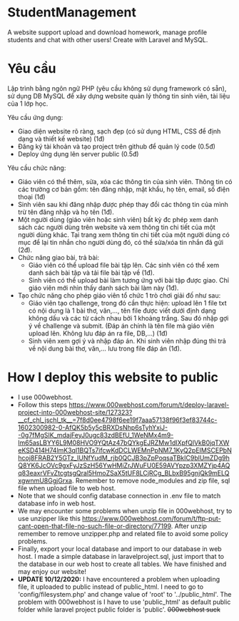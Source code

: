 
# StudentManagement

A website support upload and download homework, manage profile students and chat with other users! Create with Laravel and MySQL.

# Yêu cầu

Lập trình bằng ngôn ngữ PHP (yêu cầu không sử dụng framework có sẵn),
sử dụng DB MySQL để xây dựng website quản lý thông tin sinh viên, tài liệu
của 1 lớp học.

Yêu cầu ứng dụng:

- Giao diện website rõ ràng, sạch đẹp (có sử dụng HTML, CSS để định dạng và thiết kế website) (1đ)
- Đăng ký tài khoản và tạo project trên github để quản lý code (0.5đ)
- Deploy ứng dụng lên server public (0.5đ)

Yêu cầu chức năng:

- Giáo viên có thể thêm, sửa, xóa các thông tin của sinh viên. Thông tin có
các trường cơ bản gồm: tên đăng nhập, mật khẩu, họ tên, email, số điện
thoại (1đ)
- Sinh viên sau khi đăng nhập được phép thay đổi các thông tin của mình
trừ tên đăng nhập và họ tên (1đ).
- Một người dùng (giáo viên hoặc sinh viên) bất kỳ đc phép xem danh
sách các người dùng trên website và xem thông tin chi tiết của một
người dùng khác. Tại trang xem thông tin chi tiết của một người dùng có
mục để lại tin nhắn cho người dùng đó, có thể sửa/xóa tin nhắn đã gửi
(2đ).
- Chức năng giao bài, trả bài:
  - Giáo viên có thể upload file bài tập lên. Các sinh viên có thể xem
danh sách bài tập và tải file bài tập về (1đ).
  - Sinh viên có thể upload bài làm tương ứng với bài tập được giao. Chỉ giáo viên mới nhìn thấy danh sách bài làm này (1đ).
- Tạo chức năng cho phép giáo viên tổ chức 1 trò chơi giải đố như sau:
  - Giáo viên tạo challenge, trong đó cần thực hiện: upload lên 1 file
txt có nội dung là 1 bài thơ, văn,…, tên file được viết dưới định
dạng không dấu và các từ cách nhau bởi 1 khoảng trắng. Sau đó
nhập gợi ý về challenge và submit. (Đáp án chính là tên file mà
giáo viên upload lên. Không lưu đáp án ra file, DB,…) (1đ)
  - Sinh viên xem gợi ý và nhập đáp án. Khi sinh viên nhập đúng thì
trả về nội dung bài thơ, văn,… lưu trong file đáp án (1đ).

# How I deploy this website to public

- I use 000webhost.  
- Follow this steps <https://www.000webhost.com/forum/t/deploy-laravel-project-into-000webhost-site/127323?__cf_chl_jschl_tk__=7f8d0ee4798f6ee19f7aaa57138f96f3ef83744c-1602300982-0-AfQK5b5y5cBRXDsNhp6sTyhYxiJ--0g7fMgSIK_mdajFeyJ0ugc83zdBEfU_1WeNMx4m9-lm65asLBYY6L9M08HVO9YQtAz47bQYkgEJRZMw1dIXpfQlVkB0jqTXWeKSD414H74lmK3ql1BQTs7ifcwKdDCLWEMnPpNM7_1KyQ2pEIMSCEPbNhcoj8FRAB2Y5GTz_IUNfYudM_rjb0QCJB3pZpPoqsaTBkIC9blUmZDg9hQ8YK6JcOVc9gxFyJzSzH56YwHMiZrJWuFU0E59AVYpzp3XMZYjp4AQq83eaxrVFvZtcgtsgQral5HmoZSaX5tUF8LCjRCg_BLbxB95gnjQk9mELQxgwnmU8GgjGrxa>. Remember to remove node_modules and zip file, sql file when upload file to web host.
- Note that we should config database connection in .env file to match database info in web host.
- We may encounter some problems when unzip file in 000webhost, try to use unzipper like this <https://www.000webhost.com/forum/t/ftp-put-cant-open-that-file-no-such-file-or-directory/77199>. After unzip remember to remove unzipper.php and related file to avoid some policy problems.
- Finally, export your local database and import to our database in web host. I made a simple database in laravelproject.sql, just import that to the database in our web host to create all tables. We have finished and may enjoy our website!
- **UPDATE 10/12/2020:** I have encountered a problem when uploading file, it uploaded to public instead of public_html. I need to go to 'config/filesystem.php' and change value of 'root' to '../public_html'. The problem with 000webhost is I have to use 'public_html' as default public folder while laravel project public folder is 'public'. ~~000webhost suck~~
